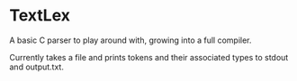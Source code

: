 # TextLex

A basic C parser to play around with, growing into a full compiler.

Currently takes a file and prints tokens and their associated types to stdout and output.txt.
